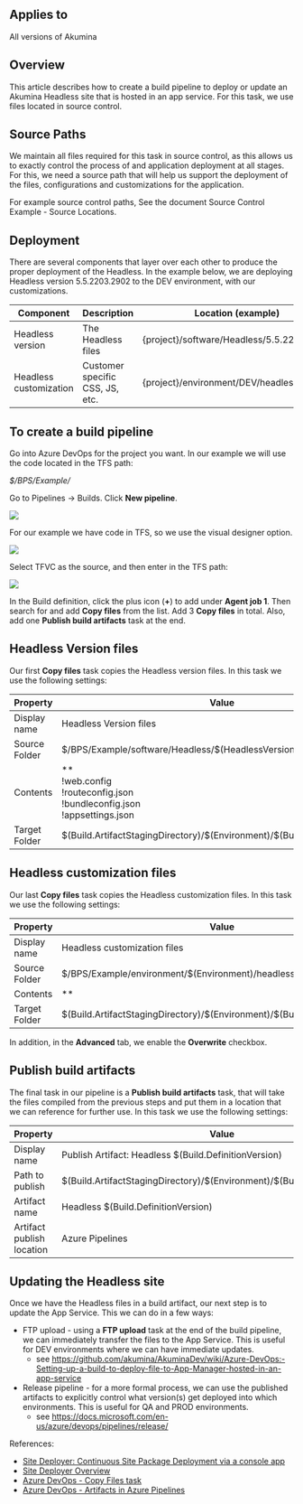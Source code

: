## Applies to
All versions of Akumina

## Overview
This article describes how to create a build pipeline to deploy or update an Akumina Headless site that is hosted in an app service. For this task, we use files located in source control.

## Source Paths
We maintain all files required for this task in source control, as this allows us to exactly control the process of  and application deployment at all stages. For this, we need a source path that will help us support the deployment of the files, configurations and customizations for the application.

For example source control paths, See the document Source Control Example - Source Locations.

## Deployment
There are several components that layer over each other to produce the proper deployment of the Headless. In the example below, we are deploying Headless version 5.5.2203.2902 to the DEV environment, with our customizations.

| Component | Description | Location (example) |
| -- | -- | -- |
| Headless version | The Headless files | {project}/software/Headless/5.5.2203.2902 |
| Headless customization | Customer specific CSS, JS, etc. | {project}/environment/DEV/headless |

## To create a build pipeline
Go into Azure DevOps for the project you want. In our example we will use the code located in the TFS path:

_$/BPS/Example/_

Go to Pipelines -> Builds. Click **New pipeline**.

![](https://akuminadownloads.blob.core.windows.net/wiki/training/images/azuredevops/1.png)

For our example we have code in TFS, so we use the visual designer option.

![](https://akuminadownloads.blob.core.windows.net/wiki/training/images/azuredevops/2.png)

Select TFVC as the source, and then enter in the TFS path:

![](https://akuminadownloads.blob.core.windows.net/wiki/training/images/azuredevops/3.png)

In the Build definition, click the plus icon (**+**) to add under **Agent job 1**. Then search for  and add **Copy files** from the list. Add 3 **Copy files** in total. Also, add one **Publish build artifacts** task at the end.

## Headless Version files
Our first **Copy files** task copies the Headless version files. In this task we use the following settings:

| Property | Value |
| ------------- |---------------------|
| Display name | Headless Version files |
| Source Folder | \$/BPS/Example/software/Headless/\$(HeadlessVersion) |
| Contents | **<br/>!web.config<br/>!routeconfig.json<br/>!bundleconfig.json<br/>!appsettings.json |
| Target Folder | \$(Build.ArtifactStagingDirectory)/\$(Environment)/\$(Build.DefinitionVersion) |

## Headless customization files
Our last **Copy files** task copies the Headless customization files. In this task we use the following settings:

| Property | Value |
| ------------- |---------------------|
| Display name | Headless customization files |
| Source Folder | \$/BPS/Example/environment/\$(Environment)/headless |
| Contents | ** |
| Target Folder | \$(Build.ArtifactStagingDirectory)/\$(Environment)/\$(Build.DefinitionVersion) |

In addition, in the **Advanced** tab, we enable the **Overwrite** checkbox.

## Publish build artifacts
The final task in our pipeline is a **Publish build artifacts** task, that will take the files compiled from the previous steps and put them in a location that we can reference for further use. In this task we use the following settings:

| Property | Value |
| ------------- |---------------------|
| Display name | Publish Artifact: Headless \$(Build.DefinitionVersion) |
| Path to publish | \$(Build.ArtifactStagingDirectory)/\$(Environment)/\$(Build.DefinitionVersion) |
| Artifact name | Headless \$(Build.DefinitionVersion) |
| Artifact publish location | Azure Pipelines |

## Updating the Headless site
Once we have the Headless files in a build artifact, our next step is to update the App Service.  This we can do in a few ways:
* FTP upload - using a **FTP upload** task at the end of the build pipeline, we can immediately transfer the files to the App Service. This is useful for DEV environments where we can have immediate updates.
  * see https://github.com/akumina/AkuminaDev/wiki/Azure-DevOps:-Setting-up-a-build-to-deploy-file-to-App-Manager-hosted-in-an-app-service
* Release pipeline - for a more formal process, we can use the published artifacts to explicitly control what version(s) get deployed into which environments. This is useful for QA and PROD environments.
  * see https://docs.microsoft.com/en-us/azure/devops/pipelines/release/

References:
* [Site Deployer: Continuous Site Package Deployment via a console app](https://github.com/akumina/AkuminaTraining/wiki/Site-Deployer:-Continuous-Site-Package-Deployment-via-a-console-app)
* [Site Deployer Overview](https://akumina.github.io/docs/Site-Deployer-Overview)
* [Azure DevOps - Copy Files task](https://docs.microsoft.com/en-us/azure/devops/pipelines/tasks/utility/copy-files)
* [Azure DevOps - Artifacts in Azure Pipelines](https://docs.microsoft.com/en-us/azure/devops/pipelines/artifacts/build-artifacts)
